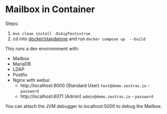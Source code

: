 # Mailbox in Container

Steps:
1. `mvn clean install -DskipTests=true`
2. cd into [docker/standalone](./) and run `docker compose up 
   --build`

This runs a dev environnment with:
- Mailbox
- MariaDB
- LDAP
- Postfix
- Nginx with webui:
  - http://localhost:9000 (Standard User) `test@demo.zextras.io` - `password`
  - http://localhost:6071 (Admin) `admin@demo.zextras.io` - `password`

You can attach the JVM debugger to localhost:5000 to debug the Mailbox.